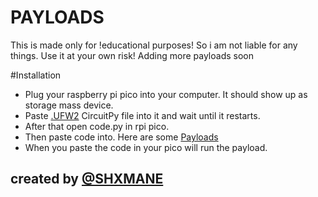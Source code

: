 # PAYLOADS

This is made only for !educational purposes! So i am not liable for any things. Use it at your own risk!
Adding more payloads soon

#Installation

- Plug your raspberry pi pico into your computer. It should show up as storage mass device.
- Paste [.UFW2](https://circuitpython.org/board/raspberry_pi_pico/) CircuitPy file into it and wait until it restarts.
- After that open code.py in rpi pico.
- Then paste code into. Here are some [Payloads](https://github.com/puzzleshockk1/rpi-pico.py-payloads/tree/main/payloads)
- When you paste the code in your pico will run the payload.

## created by [@SHXMANE](https://discord.gg/q7mkDgfQ3f)

